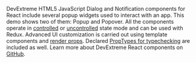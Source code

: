 DevExtreme HTML5 JavaScript Dialog and Notification components for React include several popup widgets used to&nbsp;interact with an&nbsp;app. This demo shows two of&nbsp;them: Popup and Popover. All the components operate&nbsp;in [controlled](https://reactjs.org/docs/forms.html#controlled-components) or&nbsp;[uncontrolled](https://reactjs.org/docs/uncontrolled-components.html) state mode and can be&nbsp;used with Redux. Advanced UI&nbsp;customization is&nbsp;carried out using template components and [render props](https://reactjs.org/docs/render-props.html). Declared [PropTypes for typechecking](https://reactjs.org/docs/typechecking-with-proptypes.html) are included as&nbsp;well. Learn more about DevExtreme React components&nbsp;on [GitHub](https://github.com/DevExpress/devextreme-react#readme).